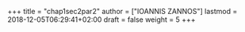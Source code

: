 +++
title = "chap1sec2par2"
author = ["IOANNIS ZANNOS"]
lastmod = 2018-12-05T06:29:41+02:00
draft = false
weight = 5
+++
